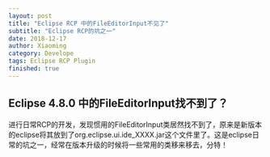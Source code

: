 ```yaml
---
layout: post
title: "Eclipse RCP 中的FileEditorInput不见了"
subtitle: "Eclipse RCP的坑之一"
date: 2018-12-17
author: Xiaoming
category: Develope
tags: Eclipse RCP Plugin
finished: true
---
```


## Eclipse 4.8.0 中的FileEditorInput找不到了？

进行日常RCP的开发，发现惯用的FileEditorInput类居然找不到了，原来是新版本的eclipse将其放到了org.eclipse.ui.ide\_XXXX.jar这个文件里了。这是eclipse日常的坑之一，经常在版本升级的时候将一些常用的类移来移去，分特！

